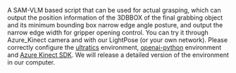 A SAM-VLM based script that can be used for actual grasping, which can output the position information of the 3DBBOX of the final grabbing object and its minimum bounding box narrow edge angle posture, and output the narrow edge width for gripper opening control.
You can try it through Azure_Kinect camera and with our LightPose (or your own network). Please correctly configure the [ultratics](https://github.com/ultralytics) environment, [openai-python](https://github.com/openai/openai-python) environment and [Azure Kinect SDK](https://github.com/microsoft/Azure-Kinect-Sensor-SDK). We will release a detailed version of the environment in our computer.
